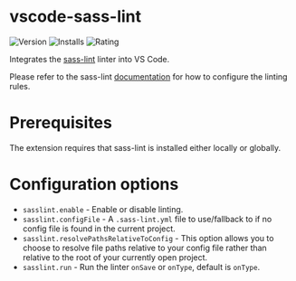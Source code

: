 # vscode-sass-lint

![Version](https://vsmarketplacebadge.apphb.com/version-short/glen-84.sass-lint.svg)
![Installs](https://vsmarketplacebadge.apphb.com/installs-short/glen-84.sass-lint.svg)
![Rating](https://vsmarketplacebadge.apphb.com/rating-short/glen-84.sass-lint.svg)

Integrates the [sass-lint](https://github.com/sasstools/sass-lint) linter into VS Code.

Please refer to the sass-lint [documentation](https://github.com/sasstools/sass-lint) for how to configure the linting
rules.

# Prerequisites

The extension requires that sass-lint is installed either locally or globally.

# Configuration options

* `sasslint.enable` - Enable or disable linting.
* `sasslint.configFile` - A `.sass-lint.yml` file to use/fallback to if no config file is found in the current project.
* `sasslint.resolvePathsRelativeToConfig` - This option allows you to choose to resolve file paths relative to your
config file rather than relative to the root of your currently open project.
* `sasslint.run` - Run the linter `onSave` or `onType`, default is `onType`.
